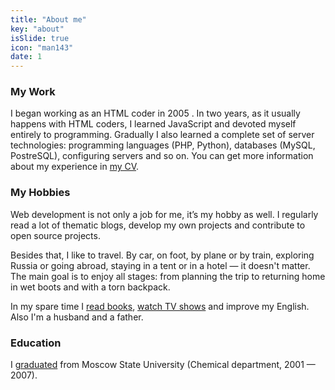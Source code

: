 ```yaml
---
title: "About me"
key: "about"
isSlide: true
icon: "man143"
date: 1
---
```


### My Work

I began working as an HTML coder in 2005 . In two years, as it usually happens with HTML coders, I learned JavaScript and  devoted myself entirely to programming. Gradually I also learned a complete set of server technologies: programming languages (PHP, Python), databases (MySQL, PostreSQL), configuring servers and so on. You can get more information about my experience in [my CV](#resume).

### My Hobbies

Web development is not only a job for me, it’s my hobby as well. I regularly read a lot of thematic blogs, develop my own projects and contribute to open source projects.

Besides that, I like to travel. By car, on foot, by plane or by train, exploring Russia or going abroad, staying in a tent or in a hotel — it doesn't matter. The main goal is to enjoy all stages: from planning the trip to returning home in wet boots and with a torn backpack.

In my spare time I [read books](//bibla.ru/albburtsev/), [watch TV shows](//myshows.me/albburtsev) and improve my English. Also I'm a husband and a father.

### Education

I [graduated](//istina.msu.ru/workers/1580266/) from Moscow State University (Chemical department, 2001 — 2007).
